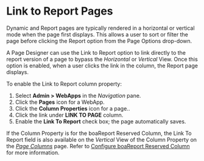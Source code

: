 # Link to Report Pages

Dynamic and Report pages are typically rendered in a horizontal or
vertical mode when the page first displays. This allows a user to sort
or filter the page before clicking the Report option from the Page
Options drop-down.

A Page Designer can use the Link to Report option to link directly to
the report version of a page to bypass the *Horizontal* or *Vertical*
View. Once this option is enabled, when a user clicks the link in the
column, the Report page displays.

To enable the Link to Report column property:

1.  Select **Admin \> WebApps** in the *Navigation* pane.
2.  Click the **Pages** icon for a WebApp.
3.  Click the **Column Properties** icon for a page..
4.  Click the link under **LINK TO PAGE** column.
5.  Enable the **Link To Report** check box; the page automatically
    saves.

If the Column Property is for the boaReport Reserved Column, the Link To
Report field is also available on the *Vertical* View of the Column
Property on the *[Page
Columns](../Sys_Admin/Page_Desc/Page_Columns_H.htm)* page. Refer to
[Configure boaReport Reserved
Column](Configure%20boaReport%20Reserved%20Column.htm) for more
information.
